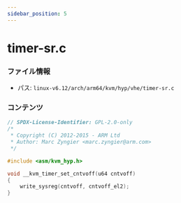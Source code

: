 ```yaml
---
sidebar_position: 5
---
```

# timer-sr.c

### ファイル情報

- パス: `linux-v6.12/arch/arm64/kvm/hyp/vhe/timer-sr.c`

### コンテンツ

```c
// SPDX-License-Identifier: GPL-2.0-only
/*
 * Copyright (C) 2012-2015 - ARM Ltd
 * Author: Marc Zyngier <marc.zyngier@arm.com>
 */

#include <asm/kvm_hyp.h>

void __kvm_timer_set_cntvoff(u64 cntvoff)
{
	write_sysreg(cntvoff, cntvoff_el2);
}

```
